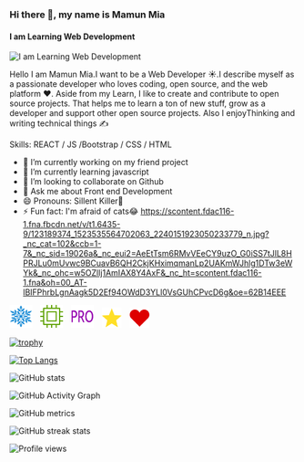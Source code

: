 ### Hi there 👋, my name is Mamun Mia
#### I am Learning Web Development
![I am Learning Web Development](https://scontent.fdac116-1.fna.fbcdn.net/v/t31.18172-8/20024204_578489359206693_6647946762126745126_o.jpg?_nc_cat=100&ccb=1-5&_nc_sid=19026a&_nc_eui2=AeGYc6fl1Q57mXNfmW42hFl3jcYfazyMtI2Nxh9rPIy0jTlZG0_ReVddvUAFasqthXton8KWwF0LkL-kQl9E7UVA&_nc_ohc=GbN6k9UE0BEAX_75sc4&_nc_ht=scontent.fdac116-1.fna&oh=00_AT-7XMVrVlqmlXZfAS7tgo_6UgV9d6PvxU5lRQt26h_-pQ&oe=626F145F)

Hello I am Mamun Mia.I want to be a Web Developer ☀️.I describe myself as a passionate developer who loves coding, open source, and the web platform ❤️.
Aside from my Learn, I like to create and contribute to open source projects. That helps me to learn a ton of new stuff, grow as a developer and support other open source projects. Also I enjoyThinking and writing technical things ✍️ 

Skills:  REACT / JS /Bootstrap / CSS / HTML

- 🔭 I’m currently working on my friend project 
- 🌱 I’m currently learning javascript 
- 👯 I’m looking to collaborate on Github 
- 💬 Ask me about Front end Development 
- 😄 Pronouns: Sillent Killer🤪 
- ⚡ Fun fact: I'm afraid of cats😂 
https://scontent.fdac116-1.fna.fbcdn.net/v/t1.6435-9/123189374_1523535564702063_2240151923050233779_n.jpg?_nc_cat=102&ccb=1-7&_nc_sid=19026a&_nc_eui2=AeEtTsm6RMvVEeCY9uzO_G0iSS7tJlL8HPRJLu0mUvwc9BCuavB6QH2CkjKHximqmanLp2UAKmWJhlg1DTw3eWYk&_nc_ohc=w5OZlIj1AmIAX8Y4AxF&_nc_ht=scontent.fdac116-1.fna&oh=00_AT-lBIFPhrbLgnAagk5D2Ef94OWdD3YLl0VsGUhCPvcD6g&oe=62B14EEE


<a href='https://archiveprogram.github.com/'><img src='https://raw.githubusercontent.com/acervenky/animated-github-badges/master/assets/acbadge.gif' width='40' height='40'></a> <a href='https://docs.github.com/en/developers'><img src='https://raw.githubusercontent.com/acervenky/animated-github-badges/master/assets/devbadge.gif' width='40' height='40'></a> <a href='https://github.com/pricing'><img src='https://raw.githubusercontent.com/acervenky/animated-github-badges/master/assets/pro.gif' width='40' height='40'></a> <a href='https://stars.github.com/'><img src='https://raw.githubusercontent.com/acervenky/animated-github-badges/master/assets/starbadge.gif' width='35' height='35'></a> <a href='https://docs.github.com/en/github/supporting-the-open-source-community-with-github-sponsors'><img src='https://raw.githubusercontent.com/acervenky/animated-github-badges/master/assets/sponsorbadge.gif' width='35' height='35'></a> 

[![trophy](https://github-profile-trophy.vercel.app/?username=Mamun-Mia1078)](https://github.com/ryo-ma/github-profile-trophy)

[![Top Langs](https://github-readme-stats.vercel.app/api/top-langs/?username=Mamun-Mia1078)](https://github.com/anuraghazra/github-readme-stats)

![GitHub stats](https://github-readme-stats.vercel.app/api?username=Mamun-Mia1078&show_icons=true&count_private=true)  

![GitHub Activity Graph](https://activity-graph.herokuapp.com/graph?username=Mamun-Mia1078)  

![GitHub metrics](https://metrics.lecoq.io/Mamun-Mia1078)  

![GitHub streak stats](https://github-readme-streak-stats.herokuapp.com/?user=Mamun-Mia1078)  

![Profile views](https://gpvc.arturio.dev/Mamun-Mia1078)  
